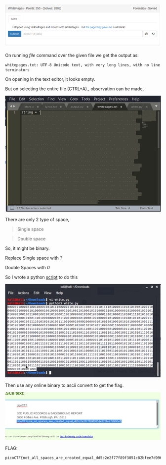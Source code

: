 ![](./images/logo_1.png)


On running *file* command over the given file we get the output as:
```
whitepages.txt: UTF-8 Unicode text, with very long lines, with no line terminators
```

On opening in the text editor, it looks empty.

But on selecting the entire file (CTRL+A)., observation can be made,

![](./images/given_file.png)


There are only 2 type of space,

> Single space

> Double space

So, it might be binary.

Replace Single space with *1*

Double Spaces with *0*

So I wrote a python [script](white.py) to do this

![](./images/logo.png)

Then use any online binary to ascii convert to get the flag.

![](./images/img1.png)

FLAG:
```
picoCTF{not_all_spaces_are_created_equal_dd5c2e2f77f89f3051c82bfee7d996ef}
```
